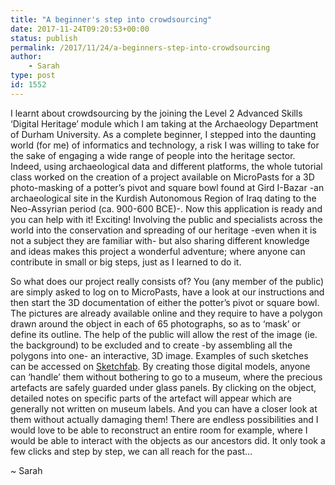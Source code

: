 ```yaml
---
title: "A beginner's step into crowdsourcing"
date: 2017-11-24T09:20:53+00:00
status: publish
permalink: /2017/11/24/a-beginners-step-into-crowdsourcing
author:
    - Sarah
type: post
id: 1552
---
```

I learnt about crowdsourcing by the joining the Level 2 Advanced Skills ‘Digital Heritage’ module which I am taking at the Archaeology Department of Durham University. As a complete beginner, I stepped into the daunting world (for me) of informatics and technology, a risk I was willing to take for the sake of engaging a wide range of people into the heritage sector. Indeed, using archaeological data and different platforms, the whole tutorial class worked on the creation of a project available on MicroPasts for a 3D photo-masking of a potter’s pivot and square bowl found at Gird I-Bazar -an archaeological site in the Kurdish Autonomous Region of Iraq dating to the Neo-Assyrian period (ca. 900-600 BCE)-. Now this application is ready and you can help with it! Exciting! Involving the public and specialists across the world into the conservation and spreading of our heritage -even when it is not a subject they are familiar with- but also sharing different knowledge and ideas makes this project a wonderful adventure; where anyone can contribute in small or big steps, just as I learned to do it.

So what does our project really consists of? You (any member of the public) are simply asked to log on to MicroPasts, have a look at our instructions and then start the 3D documentation of either the potter’s pivot or square bowl. The pictures are already available online and they require to have a polygon drawn around the object in each of 65 photographs, so as to ‘mask’ or define its outline. The help of the public will allow the rest of the image (ie. the background) to be excluded and to create -by assembling all the polygons into one- an interactive, 3D image. Examples of such sketches can be accessed on [Sketchfab](https://sketchfab.com/micropast). By creating those digital models, anyone can ‘handle’ them without bothering to go to a museum, where the precious artefacts are safely guarded under glass panels. By clicking on the object, detailed notes on specific parts of the artefact will appear which are generally not written on museum labels. And you can have a closer look at them without actually damaging them! There are endless possibilities and I would love to be able to reconstruct an entire room for example, where I would be able to interact with the objects as our ancestors did. It only took a few clicks and step by step, we can all reach for the past…

~ Sarah